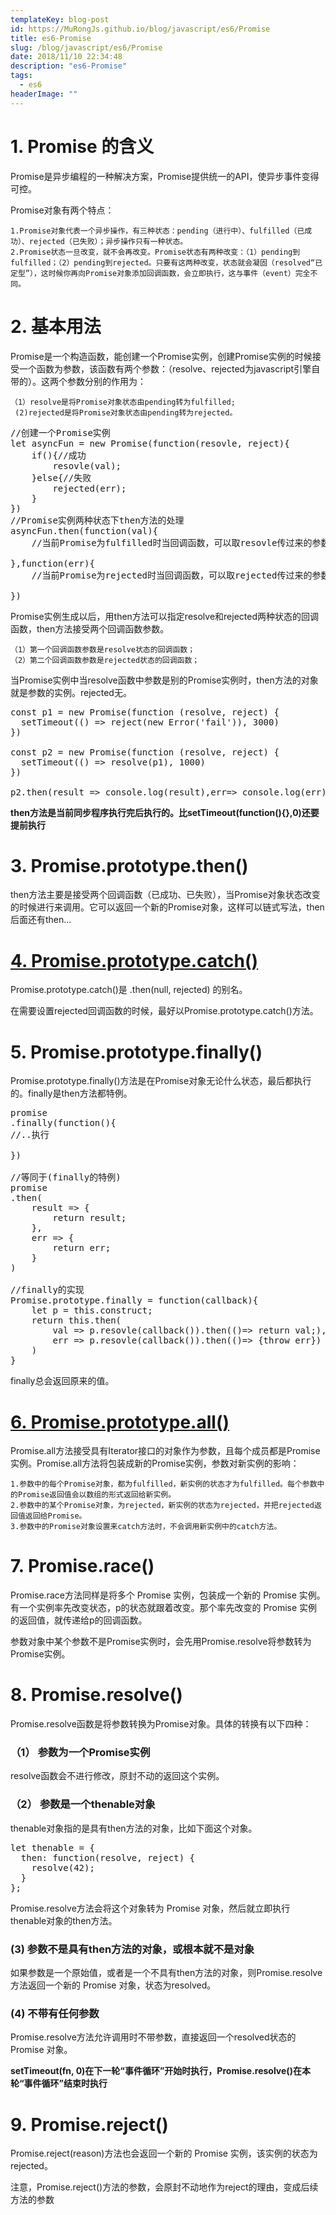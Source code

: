 ```yaml
---
templateKey: blog-post
id: https://MuRongJs.github.io/blog/javascript/es6/Promise
title: es6-Promise
slug: /blog/javascript/es6/Promise
date: 2018/11/10 22:34:48 
description: "es6-Promise"
tags:
  - es6
headerImage: ""
---
```

# 1. Promise 的含义 #
Promise是异步编程的一种解决方案，Promise提供统一的API，使异步事件变得可控。

Promise对象有两个特点：

	1.Promise对象代表一个异步操作，有三种状态：pending（进行中）、fulfilled（已成功）、rejected（已失败）；异步操作只有一种状态。
	2.Promise状态一旦改变，就不会再改变。Promise状态有两种改变：（1）pending到fulfilled；（2）pending到rejected。只要有这两种改变，状态就会凝固（resolved“已定型”），这时候你再向Promise对象添加回调函数，会立即执行，这与事件（event）完全不同。
# 2. 基本用法 #
Promise是一个构造函数，能创建一个Promise实例，创建Promise实例的时候接受一个函数为参数，该函数有两个参数：（resolve、rejected为javascript引擎自带的）。这两个参数分别的作用为：

    （1）resolve是将Promise对象状态由pending转为fulfilled;
     (2)rejected是将Promise对象状态由pending转为rejected。
<pre>
//创建一个Promise实例
let asyncFun = new Promise(function(resovle, reject){
    if(){//成功
        resovle(val);
    }else{//失败
        rejected(err);
    }
})
//Promise实例两种状态下then方法的处理
asyncFun.then(function(val){
    //当前Promise为fulfilled时当回调函数，可以取resovle传过来的参数。
    
},function(err){
    //当前Promise为rejected时当回调函数，可以取rejected传过来的参数
    
})
</pre>
Promise实例生成以后，用then方法可以指定resolve和rejected两种状态的回调函数，then方法接受两个回调函数参数。

    （1）第一个回调函数参数是resolve状态的回调函数；
    （2）第二个回调函数参数是rejected状态的回调函数；
    
当Promise实例中当resolve函数中参数是别的Promise实例时，then方法的对象就是参数的实例。rejected无。
<pre>
const p1 = new Promise(function (resolve, reject) {
  setTimeout(() => reject(new Error('fail')), 3000)
})

const p2 = new Promise(function (resolve, reject) {
  setTimeout(() => resolve(p1), 1000)
})

p2.then(result => console.log(result),err=> console.log(err))
</pre>

**then方法是当前同步程序执行完后执行的。比setTimeout(function(){},0)还要提前执行**
# 3. Promise.prototype.then() #
then方法主要是接受两个回调函数（已成功、已失败），当Promise对象状态改变的时候进行来调用。它可以返回一个新的Promise对象，这样可以链式写法，then后面还有then...
# [4. Promise.prototype.catch()](http://es6.ruanyifeng.com/#docs/promise#Promise-prototype-catch) #
Promise.prototype.catch()是 .then(null, rejected) 的别名。

在需要设置rejected回调函数的时候，最好以Promise.prototype.catch()方法。
# 5. Promise.prototype.finally() #
Promise.prototype.finally()方法是在Promise对象无论什么状态，最后都执行的。finally是then方法都特例。
<pre>
promise
.finally(function(){
//..执行

})

//等同于(finally的特例)
promise
.then(
    result => {
        return result;
    },
    err => {
        return err;
    }
)

//finally的实现
Promise.prototype.finally = function(callback){
    let p = this.construct;
    return this.then(
        val => p.resovle(callback()).then(()=> return val;),
        err => p.resovle(callback()).then(()=> {throw err})
    )
}
</pre>
finally总会返回原来的值。
# [6. Promise.prototype.all()](http://es6.ruanyifeng.com/#docs/promise#Promise-all) #
Promise.all方法接受具有Iterator接口的对象作为参数，且每个成员都是Promise实例。Promise.all方法将包装成新的Promise实例，参数对新实例的影响：
    
    1.参数中的每个Promise对象，都为fulfilled，新实例的状态才为fulfilled。每个参数中的Promise返回值会以数组的形式返回给新实例。
    2.参数中的某个Promise对象，为rejected，新实例的状态为rejected，并把rejected返回值返回给Promise。
    3.参数中的Promise对象设置来catch方法时，不会调用新实例中的catch方法。
# 7. Promise.race() #
Promise.race方法同样是将多个 Promise 实例，包装成一个新的 Promise 实例。有一个实例率先改变状态，p的状态就跟着改变。那个率先改变的 Promise 实例的返回值，就传递给p的回调函数。

参数对象中某个参数不是Promise实例时，会先用Promise.resolve将参数转为Promise实例。

# 8. Promise.resolve() #
Promise.resolve函数是将参数转换为Promise对象。具体的转换有以下四种：
### （1） 参数为一个Promise实例 ###
resolve函数会不进行修改，原封不动的返回这个实例。
### （2） 参数是一个thenable对象 ###
thenable对象指的是具有then方法的对象，比如下面这个对象。
<pre>
let thenable = {
  then: function(resolve, reject) {
    resolve(42);
  }
};
</pre>
Promise.resolve方法会将这个对象转为 Promise 对象，然后就立即执行thenable对象的then方法。
### (3) 参数不是具有then方法的对象，或根本就不是对象 ###
如果参数是一个原始值，或者是一个不具有then方法的对象，则Promise.resolve方法返回一个新的 Promise 对象，状态为resolved。
### (4) 不带有任何参数 ###
Promise.resolve方法允许调用时不带参数，直接返回一个resolved状态的 Promise 对象。

**setTimeout(fn, 0)在下一轮“事件循环”开始时执行，Promise.resolve()在本轮“事件循环”结束时执行**
# 9. Promise.reject() #
Promise.reject(reason)方法也会返回一个新的 Promise 实例，该实例的状态为rejected。

注意，Promise.reject()方法的参数，会原封不动地作为reject的理由，变成后续方法的参数